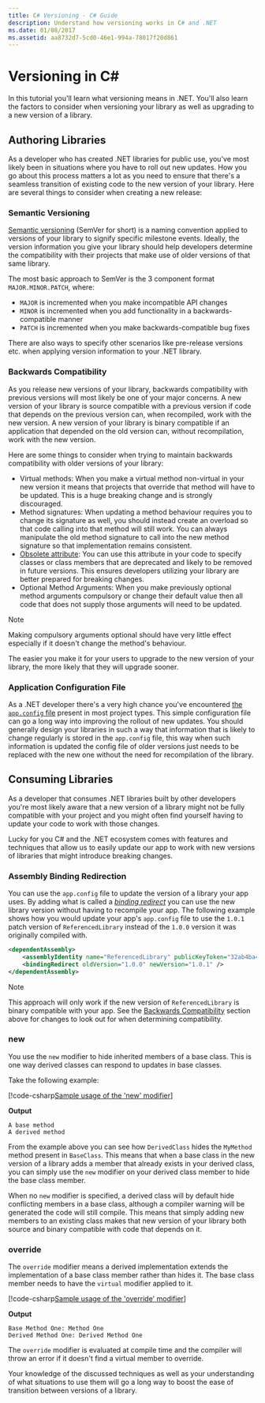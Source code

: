 ```yaml
---
title: C# Versioning - C# Guide
description: Understand how versioning works in C# and .NET
ms.date: 01/08/2017
ms.assetid: aa8732d7-5cd0-46e1-994a-78017f20d861
---
```


# Versioning in C\#

In this tutorial you'll learn what versioning means in .NET. You'll also learn the factors to consider when versioning your library as well as upgrading
to a new version of a library.

## Authoring Libraries

As a developer who has created .NET libraries for public use, you've most likely been in situations where you have
to roll out new updates. How you go about this process matters a lot as you need to ensure that there's a seamless transition
of existing code to the new version of your library. Here are several things to consider when creating a new release:

### Semantic Versioning

[Semantic versioning](https://semver.org/) (SemVer for short) is a naming convention applied to versions of your library to signify specific milestone events.
Ideally, the version information you give your library should help developers determine the compatibility
with their projects that make use of older versions of that same library.

The most basic approach to SemVer is the 3 component format `MAJOR.MINOR.PATCH`, where:

* `MAJOR` is incremented when you make incompatible API changes
* `MINOR` is incremented when you add functionality in a backwards-compatible manner
* `PATCH` is incremented when you make backwards-compatible bug fixes

There are also ways to specify other scenarios like pre-release versions etc. when applying version information to your .NET library.

### Backwards Compatibility

As you release new versions of your library, backwards compatibility with previous versions will most likely be one of your major concerns.
A new version of your library is source compatible with a previous version if code that depends on the previous version can, when recompiled, work with the new version. 
A new version of your library is binary compatible if an application that depended on the old version can, without recompilation, work with the new version.

Here are some things to consider when trying to maintain backwards compatibility with older versions of your library:

* Virtual methods: When you make a virtual method non-virtual in your new version it means that projects that override that method
will have to be updated. This is a huge breaking change and is strongly discouraged.
* Method signatures: When updating a method behaviour requires you to change its signature as well, you should instead create an overload so that code calling into that method will still work.
You can always manipulate the old method signature to call into the new method signature so that implementation remains consistent.
* [Obsolete attribute](programming-guide/concepts/attributes/common-attributes.md#Obsolete): You can use this attribute in your code to specify classes or class members that are deprecated and likely to be removed in future versions. This ensures developers utilizing your library are better prepared for breaking changes.
* Optional Method Arguments: When you make previously optional method arguments compulsory or change their default value then all code that does not supply those arguments will need to be updated.

> [!NOTE]
> Making compulsory arguments optional should have very little effect especially if it doesn't change the method's behaviour.

The easier you make it for your users to upgrade to the new version of your library, the more likely that they will upgrade sooner.

### Application Configuration File

As a .NET developer there's a very high chance you've encountered [the `app.config` file](../framework/configure-apps/file-schema/index.md) present in most project types.
This simple configuration file can go a long way into improving the rollout of new updates. You should generally design your libraries in such
a way that information that is likely to change regularly is stored in the `app.config` file, this way when such information is updated
the config file of older versions just needs to be replaced with the new one without the need for recompilation of the library.

## Consuming Libraries

As a developer that consumes .NET libraries built by other developers you're most likely aware that a new version of a library might not be fully compatible with your project
and you might often find yourself having to update your code to work with those changes.

Lucky for you C# and the .NET ecosystem comes with features and techniques that allow us to easily update our app to work with new versions of libraries that might introduce breaking changes.

### Assembly Binding Redirection

You can use the `app.config` file to update the version of a library your app uses. By adding what is called a [*binding redirect*](../framework/configure-apps/redirect-assembly-versions.md) you
can use the new library version without having to recompile your app. The following example shows how you would update
your app's `app.config` file to use the `1.0.1` patch version of `ReferencedLibrary` instead of the `1.0.0` version it was originally compiled with.

```xml
<dependentAssembly>
    <assemblyIdentity name="ReferencedLibrary" publicKeyToken="32ab4ba45e0a69a1" culture="en-us" />
    <bindingRedirect oldVersion="1.0.0" newVersion="1.0.1" />
</dependentAssembly>
```

> [!NOTE]
> This approach will only work if the new version of `ReferencedLibrary` is binary compatible with your app.
> See the [Backwards Compatibility](#backwards-compatibility) section above for changes to look out for when determining compatibility.

### new

You use the `new` modifier to hide inherited members of a base class. This is one way derived classes can respond to updates in base classes.

Take the following example:

[!code-csharp[Sample usage of the 'new' modifier](../../samples/csharp/versioning/new/Program.cs#sample)]

**Output**

```
A base method
A derived method
```

From the example above you can see how `DerivedClass` hides the `MyMethod` method present in `BaseClass`.
This means that when a base class in the new version of a library adds a member that already exists in your derived class, you can
simply use the `new` modifier on your derived class member to hide the base class member.

When no `new` modifier is specified, a derived class will by default hide conflicting members in a base class,
although a compiler warning will be generated the code will still compile. This means that simply adding new members to an existing class
makes that new version of your library both source and binary compatible with code that depends on it.

### override

The `override` modifier means a derived implementation extends the implementation of a base class member rather than
hides it. The base class member needs to have the `virtual` modifier applied to it.

[!code-csharp[Sample usage of the 'override' modifier](../../samples/csharp/versioning/override/Program.cs#sample)]

**Output**

```
Base Method One: Method One
Derived Method One: Derived Method One
```

The `override` modifier is evaluated at compile time and the compiler will throw an error if it doesn't find a virtual member to override.

Your knowledge of the discussed techniques as well as your understanding of what situations to use them will go a long way to boost the ease
of transition between versions of a library.
 
